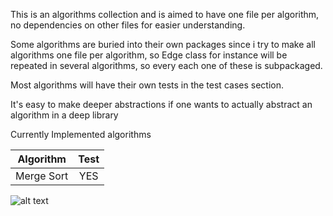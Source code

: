 This is an algorithms collection and is aimed to have one file per algorithm, no dependencies on other files for easier understanding. 

Some algorithms are buried into their own packages since i try to make all algorithms one file per algorithm, so Edge class for instance will be repeated in several algorithms, so every each one of these is subpackaged.

Most algorithms will have their own tests in the test cases section.

It's easy to make deeper abstractions if one wants to actually abstract an algorithm in a deep library

Currently Implemented algorithms 

| Algorithm            | Test          | 
| ---------------------|:-------------:|
| Merge Sort           |     YES       |

![alt text](https://travis-ci.org/despondency/algorithms.svg?branch=master)


